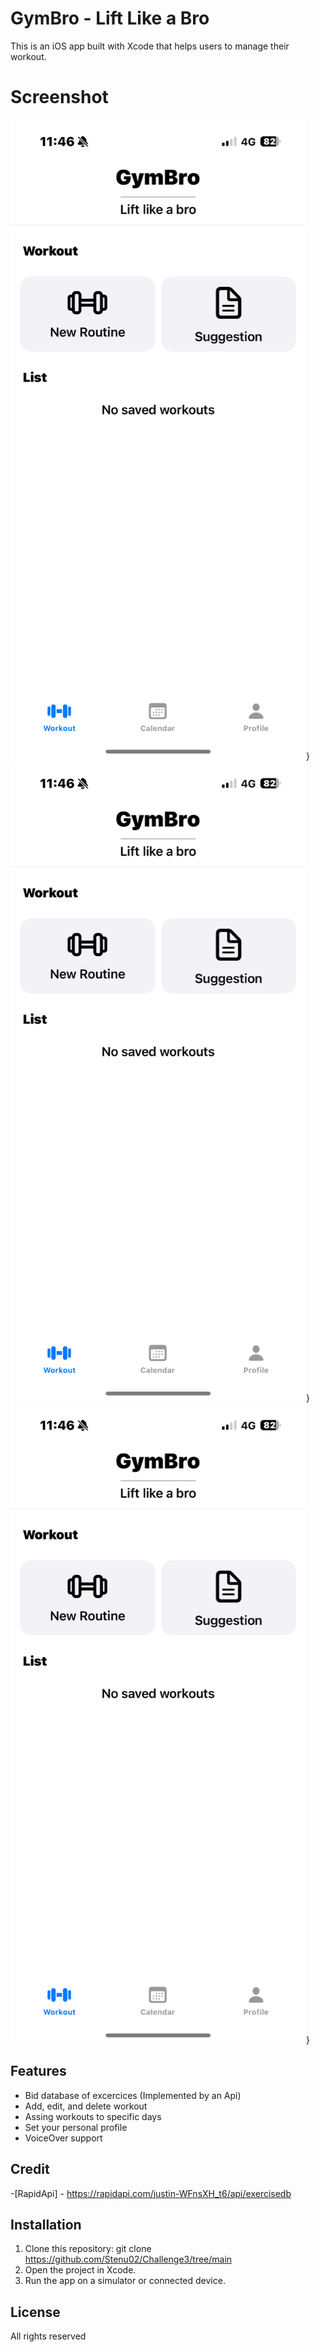 # GymBro - Lift Like a Bro
This is an iOS app built with Xcode that helps users to manage their workout.

# Screenshot
![App Screenshot](Main.PNG)}
![App Screenshot](Calendar.PNG)}
![App Screenshot](Profile.PNG)}

## Features
- Bid database of excercices (Implemented by an Api)
- Add, edit, and delete workout
- Assing workouts to specific days
- Set your personal profile
- VoiceOver support 

## Credit
-[RapidApi] - https://rapidapi.com/justin-WFnsXH_t6/api/exercisedb

## Installation
1. Clone this repository: git clone <https://github.com/Stenu02/Challenge3/tree/main>
2. Open the project in Xcode.
3. Run the app on a simulator or connected device.

## License
All rights reserved
